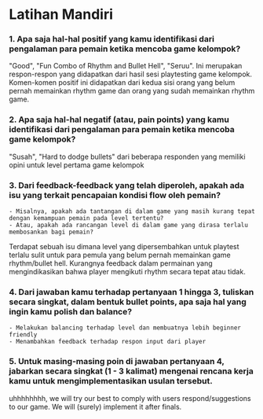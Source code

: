 # Latihan Mandiri

### 1. Apa saja hal-hal positif yang kamu identifikasi dari pengalaman para pemain ketika mencoba game kelompok?
"Good", "Fun Combo of Rhythm and Bullet Hell", "Seruu". Ini merupakan respon-respon yang didapatkan dari hasil sesi playtesting game kelompok. Komen-komen positif ini didapatkan dari kedua sisi orang yang belum pernah memainkan rhythm game dan orang yang sudah memainkan rhythm game.

### 2. Apa saja hal-hal negatif (atau, pain points) yang kamu identifikasi dari pengalaman para pemain ketika mencoba game kelompok?
"Susah", "Hard to dodge bullets" dari beberapa responden yang memiliki opini untuk level pertama game kelompok

### 3. Dari feedback-feedback yang telah diperoleh, apakah ada isu yang terkait pencapaian kondisi flow oleh pemain?
    - Misalnya, apakah ada tantangan di dalam game yang masih kurang tepat dengan kemampuan pemain pada level tertentu?
    - Atau, apakah ada rancangan level di dalam game yang dirasa terlalu membosankan bagi pemain?
Terdapat sebuah isu dimana level yang dipersembahkan untuk playtest terlalu sulit untuk para pemula yang belum pernah memainkan game rhythm/bullet hell. Kurangnya feedback dalam permainan yang mengindikasikan bahwa player mengikuti rhythm secara tepat atau tidak.
### 4. Dari jawaban kamu terhadap pertanyaan 1 hingga 3, tuliskan secara singkat, dalam bentuk bullet points, apa saja hal yang ingin kamu polish dan balance?
    - Melakukan balancing terhadap level dan membuatnya lebih beginner friendly
    - Menambahkan feedback terhadap respon input dari player
### 5. Untuk masing-masing poin di jawaban pertanyaan 4, jabarkan secara singkat (1 - 3 kalimat) mengenai rencana kerja kamu untuk mengimplementasikan usulan tersebut.
uhhhhhhhh, we will try our best to comply with users respond/suggestions to our game. We will (surely) implement it after finals.